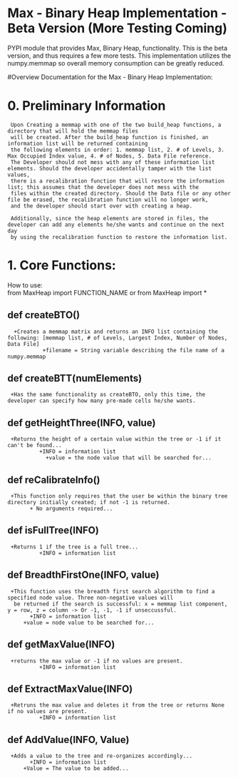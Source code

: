 # Max - Binary Heap Implementation - Beta Version (More Testing Coming)
PYPI module that provides Max, Binary Heap, functionality. This is the beta version, and thus requires a few more tests. This implementation utilizes the numpy.memmap so overall memory consumption can be greatly reduced.

#Overview
Documentation for the Max - Binary Heap Implementation:
# 0. Preliminary Information

     Upon Creating a memmap with one of the two build_heap functions, a directory that will hold the memmap files
     will be created. After the build_heap function is finished, an information list will be returned containing
     the following elements in order: 1. memmap list, 2. # of Levels, 3. Max Occupied Index value, 4. # of Nodes, 5. Data File reference.
     The Developer should not mess with any of these information list elements. Should the developer accidentally tamper with the list values,
     there is a recalibration function that will restore the information list; this assumes that the developer does not mess with the
     files within the created directory. Should the Data file or any other file be erased, the recalibration function will no longer work,
     and the developer should start over with creating a heap.

     Additionally, since the heap elements are stored in files, the developer can add any elements he/she wants and continue on the next day
     by using the recalibration function to restore the information list.

# 1. Core Functions:

  How to use: <br/>
      from MaxHeap import FUNCTION_NAME or from MaxHeap import *

  ## def createBTO()
      +Creates a memmap matrix and returns an INFO list containing the following: [memmap list, # of Levels, Largest Index, Number of Nodes, Data File]
      	       +filename = String variable describing the file name of a numpy.memmap


  ## def createBTT(numElements)
     +Has the same functionality as createBTO, only this time, the developer can specify how many pre-made cells he/she wants.

  ## def getHeightThree(INFO, value)
     +Returns the height of a certain value within the tree or -1 if it can't be found...
     	      +INFO = information list
	      	    +value = the node value that will be searched for...

  ## def reCalibrateInfo()
     +This function only requires that the user be within the binary tree directory initially created; if not -1 is returned.
     	   + No arguments required...

  ## def isFullTree(INFO)
     +Returns 1 if the tree is a full tree...
     	      +INFO = information list

  ## def BreadthFirstOne(INFO, value)
     +This function uses the breadth first search algorithm to find a specified node value. Three non-negative values will
      be returned if the search is successful: x = memmap list component, y = row, z = column -> Or -1, -1, -1 if unseccussful.
     	   +INFO = information list
	   	 +value = node value to be searched for...

  ## def getMaxValue(INFO)
     +returns the max value or -1 if no values are present.
     	      +INFO = information list

  ## def ExtractMaxValue(INFO)
     +Retruns the max value and deletes it from the tree or returns None if no values are present.
     	      +INFO = information list

  ## def AddValue(INFO, Value)
     +Adds a value to the tree and re-organizes accordingly...
     	   +INFO = information list
	   	 +Value = The value to be added...